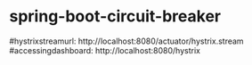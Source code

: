 # spring-boot-circuit-breaker

#hystrixstreamurl: http://localhost:8080/actuator/hystrix.stream
#accessingdashboard: http://localhost:8080/hystrix
